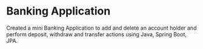 # Banking Application
Created a mini Banking Application to add and delete an account holder and perform deposit, withdraw and transfer actions using Java, Spring Boot, JPA. 
